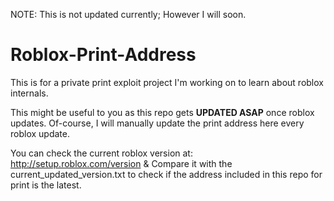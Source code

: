 NOTE: This is not updated currently; However I will soon.

# Roblox-Print-Address
This is for a private print exploit project I'm working on to learn about roblox internals.

This might be useful to you as this repo gets **UPDATED ASAP** once roblox updates. Of-course, I will manually update the print address here every roblox update.

You can check the current roblox version at: http://setup.roblox.com/version
& Compare it with the current_updated_version.txt to check if the address included in this repo for print is the latest.
